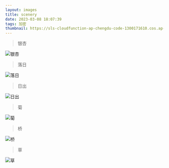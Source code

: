 ```yaml
---
layout: images
title: scenery
date: 2023-03-08 18:07:39
tags: 加密
thumbnail: https://sls-cloudfunction-ap-chengdu-code-1300171610.cos.ap-chengdu.myqcloud.com/background/P1010268.JPG
---
```


> 银杏

![银杏](https://sls-cloudfunction-ap-chengdu-code-1300171610.cos.ap-chengdu.myqcloud.com/background/P1010268.JPG)

> 落日

![落日](https://sls-cloudfunction-ap-chengdu-code-1300171610.cos.ap-chengdu.myqcloud.com/background/P1010035.JPG)

> 日出

![日出](https://sls-cloudfunction-ap-chengdu-code-1300171610.cos.ap-chengdu.myqcloud.com/background/P1010010.JPG)

> 菊

![菊](https://sls-cloudfunction-ap-chengdu-code-1300171610.cos.ap-chengdu.myqcloud.com/background/P1010079.jpg)

> 桥

![桥](https://sls-cloudfunction-ap-chengdu-code-1300171610.cos.ap-chengdu.myqcloud.com/background/P1010272_Black.jpg)

> 草

![草](https://sls-cloudfunction-ap-chengdu-code-1300171610.cos.ap-chengdu.myqcloud.com/background/P1010279.JPG)
